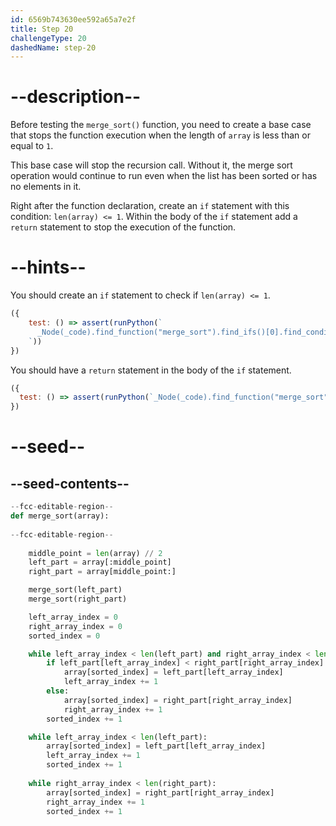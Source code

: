 ```yaml
---
id: 6569b743630ee592a65a7e2f
title: Step 20
challengeType: 20
dashedName: step-20
---
```


# --description--

Before testing the `merge_sort()` function, you need to create a base case that stops the function execution when the length of `array` is less than or equal to `1`.

This base case will stop the recursion call. Without it, the merge sort operation would continue to run even when the list has been sorted or has no elements in it.

Right after the function declaration, create an `if` statement with this condition: `len(array) <= 1`. Within the body of the `if` statement add a `return` statement to stop the execution of the function.

# --hints--

You should create an `if` statement to check if `len(array) <= 1`.

```js
({
    test: () => assert(runPython(`
      _Node(_code).find_function("merge_sort").find_ifs()[0].find_conditions()[0].is_equivalent("len(array) <= 1")
    `))
})
```

You should have a `return` statement in the body of the `if` statement.

```js
({
  test: () => assert(runPython(`_Node(_code).find_function("merge_sort").find_ifs()[0].find_body().has_stmt("return")`))
})
```

# --seed--

## --seed-contents--

```py
--fcc-editable-region--
def merge_sort(array):
    
--fcc-editable-region--
   
    middle_point = len(array) // 2
    left_part = array[:middle_point]
    right_part = array[middle_point:]

    merge_sort(left_part)
    merge_sort(right_part)

    left_array_index = 0
    right_array_index = 0
    sorted_index = 0

    while left_array_index < len(left_part) and right_array_index < len(right_part):
        if left_part[left_array_index] < right_part[right_array_index]:
            array[sorted_index] = left_part[left_array_index]
            left_array_index += 1
        else:
            array[sorted_index] = right_part[right_array_index]
            right_array_index += 1
        sorted_index += 1

    while left_array_index < len(left_part):
        array[sorted_index] = left_part[left_array_index]
        left_array_index += 1
        sorted_index += 1
   
    while right_array_index < len(right_part):
        array[sorted_index] = right_part[right_array_index]
        right_array_index += 1
        sorted_index += 1
```
